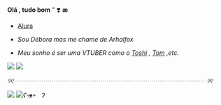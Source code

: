 

  **Olá , tudo bom** " ❣️ **æ**
 
-  [Alura](https://cursos.alura.com.br) 

-  _Sou Débora mas  me chame de Arhalfox_

- _Meu sonho é ser uma VTUBER como o  [Toshi](https://youtu.be/WAkSaeFo3W0)  , [Tom](https://youtu.be/DFdQSH2CAME?feature=shared) ,etc._

 ![](https://media.tenor.com/zzDSkdI7T0cAAAAM/toshiruz-neobaka.gif)   ![](https://media.tenor.com/EUWAytKC_acAAAAM/vox-vox-akuma.gif)     

*୨୧ ┈┈┈┈┈┈┈┈┈┈┈┈┈┈┈┈┈┈┈┈┈┈┈┈┈┈┈┈┈┈┈ ୨୧*

![](https://media.tenor.com/raR0WBQ6uGoAAAAM/vigilante-deku-deku.gif)     ![](https://media.tenor.com/28viN7ldMQwAAAAM/bakugou-katsuki-bakugou.gif)_ʕ￫ᴥ￩　ʔ_

<!---
ArhalFox/ArhalFox is a ✨ special ✨ repository because its `README.md` (this file) appears on your GitHub profile.
You can click the Preview link to take a look at your changes.
--->
